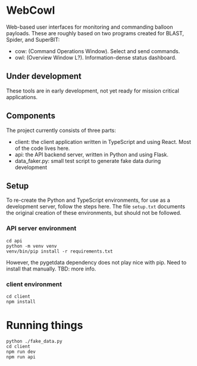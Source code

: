 # WebCowl

Web-based user interfaces for monitoring and commanding balloon payloads. These
are roughly based on two programs created for BLAST, Spider, and SuperBIT:

 * cow: (Command Operations Window). Select and send commands.
 * owl: (Overview Window L?). Information-dense status dashboard.

## Under development

These tools are in early development, not yet ready for mission critical
applications.

## Components

The project currently consists of three parts:

 * client: the client application written in TypeScript and using React. Most
 of the code lives here.
 * api: the API backend server, written in Python and using Flask.
 * data_faker.py: small test script to generate fake data during development

## Setup

To re-create the Python and TypeScript environments, for use as a development
server, follow the steps here. The file `setup.txt` documents the original
creation of these environments, but should not be followed.

### API server environment

```
cd api
python -m venv venv
venv/bin/pip install -r requirements.txt
```

However, the pygetdata dependency does not play nice with pip. Need to install
that manually. TBD: more info.

### client environment

```
cd client
npm install
```

Running things
==============

```
python ./fake_data.py
cd client
npm run dev
npm run api
```
